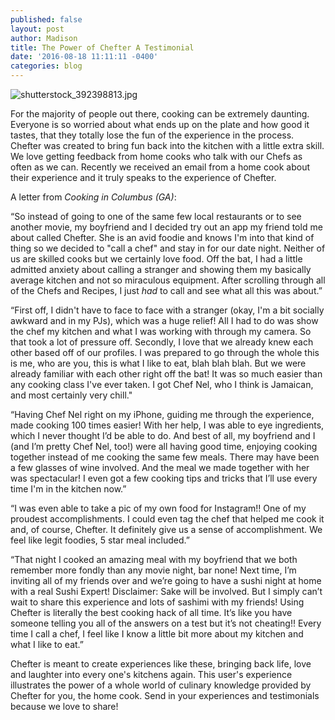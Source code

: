 ```yaml
---
published: false
layout: post
author: Madison
title: The Power of Chefter A Testimonial
date: '2016-08-18 11:11:11 -0400'
categories: blog
---
```

![shutterstock_392398813.jpg]({{site.baseurl}}/img/shutterstock_392398813.jpg)

For the majority of people out there, cooking can be extremely daunting. Everyone is so worried about what ends up on the plate and how good it tastes, that they totally lose the fun of the experience in the process. Chefter was created to bring fun back into the kitchen with a little extra skill. We love getting feedback from home cooks who talk with our Chefs as often as we can. Recently we received an email from a home cook about their experience and it truly speaks to the experience of Chefter. 

A letter from _Cooking in Columbus (GA)_: 

“So instead of going to one of the same few local restaurants or to see another movie, my boyfriend and I decided try out an app my friend told me about called Chefter. She is an avid foodie and knows I'm into that kind of thing so we decided to "call a chef" and stay in for our date night. Neither of us are skilled cooks but we certainly love food. Off the bat, I had a little admitted anxiety about calling a stranger and showing them my basically average kitchen and not so miraculous equipment. After scrolling through all of the Chefs and Recipes, I just _had_ to call and see what all this was about.” 

“First off, I didn't have to face to face with a stranger (okay, I'm a bit socially awkward and in my PJs), which was a huge relief! All I had to do was show the chef my kitchen and what I was working with through my camera. So that took a lot of pressure off. Secondly, I love that we already knew each other based off of our profiles. I was prepared to go through the whole this is me, who are you, this is what I like to eat, blah blah blah. But we were already familiar with each other right off the bat! It was so much easier than any cooking class I've ever taken. I got Chef Nel, who I think is Jamaican, and most certainly very chill."

“Having Chef Nel right on my iPhone, guiding me through the experience, made cooking 100 times easier! With her help, I was able to eye ingredients, which I never thought I’d be able to do. And best of all, my boyfriend and I (and I’m pretty Chef Nel, too!) were all having good time, enjoying cooking together instead of me cooking the same few meals. There may have been a few glasses of wine involved. And the meal we made together with her was spectacular! I even got a few cooking tips and tricks that I’ll use every time I'm in the kitchen now.” 

“I was even able to take a pic of my own food for Instagram!! One of my proudest accomplishments. I could even tag the chef that helped me cook it and, of course, Chefter. It definitely give us a sense of accomplishment. We feel like legit foodies, 5 star meal included.”

“That night I cooked an amazing meal with my boyfriend that we both remember more fondly than any movie night, bar none! Next time, I’m inviting all of my friends over and we’re going to have a sushi night at home with a real Sushi Expert! Disclaimer: Sake will be involved. But I simply can’t wait to share this experience and lots of sashimi with my friends! Using Chefter is literally the best cooking hack of all time. It’s like you have someone telling you all of the answers on a test but it’s not cheating!! Every time I call a chef, I feel like I know a little bit more about my kitchen and what I like to eat.”

Chefter is meant to create experiences like these, bringing back life, love and laughter into every one's kitchens again. This user's experience illustrates the power of a whole world of culinary knowledge provided by Chefter for you, the home cook. Send in your experiences and testimonials because we love to share! 


